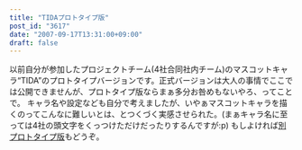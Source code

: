 ```yaml
---
title: "TIDAプロトタイプ版"
post_id: "3617"
date: "2007-09-17T13:31:00+09:00"
draft: false
---
```



以前自分が参加したプロジェクトチーム(4社合同社内チーム)のマスコットキャラ“TIDA”のプロトタイプバージョンです。正式バージョンは大人の事情でここでは公開できませんが、プロトタイプ版ならまぁ多分お咎めもないやろ、ってことで。 キャラ名や設定なども自分で考えましたが、いやぁマスコットキャラを描くのってこんなに難しいとは、とつくづく実感させられた。(まぁキャラ名に至っては4社の頭文字をくっつけただけだったりするんですが:p)  もしよければ[別プロトタイプ版](/wp-content/uploads/2013/11/tida_p3.jpg)もどうぞ。
